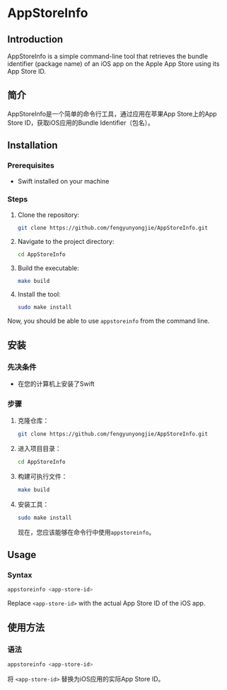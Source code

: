 # AppStoreInfo
## Introduction
AppStoreInfo is a simple command-line tool that retrieves the bundle identifier (package name) of an iOS app on the Apple App Store using its App Store ID.
## 简介
AppStoreInfo是一个简单的命令行工具，通过应用在苹果App Store上的App Store ID，获取iOS应用的Bundle Identifier（包名）。
## Installation
### Prerequisites
- Swift installed on your machine
### Steps
1. Clone the repository:
   ```bash
   git clone https://github.com/fengyunyongjie/AppStoreInfo.git
   ```
2. Navigate to the project directory:
   ```bash
   cd AppStoreInfo
   ```
3. Build the executable:
   ```bash
   make build
   ```
4. Install the tool:
   ```bash
   sudo make install
   ```
Now, you should be able to use `appstoreinfo` from the command line.
## 安装
### 先决条件
- 在您的计算机上安装了Swift
### 步骤
1. 克隆仓库：
   ```bash
   git clone https://github.com/fengyunyongjie/AppStoreInfo.git
   ```
2. 进入项目目录：
   ```bash
   cd AppStoreInfo
   ```
3. 构建可执行文件：
   ```bash
   make build
   ```
4. 安装工具：
   ```bash
   sudo make install
   ```
   现在，您应该能够在命令行中使用`appstoreinfo`。
## Usage
### Syntax
   ```bash
   appstoreinfo <app-store-id>
   ```
Replace `<app-store-id>` with the actual App Store ID of the iOS app.
## 使用方法
### 语法
   ```bash
   appstoreinfo <app-store-id>
   ```
将 `<app-store-id>` 替换为iOS应用的实际App Store ID。
